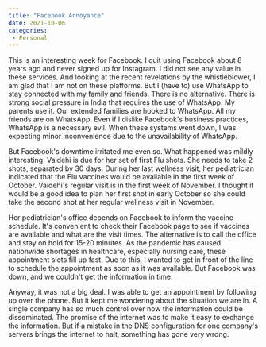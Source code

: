 ```yaml
---
title: "Facebook Annoyance"
date: 2021-10-06
categories:
 - Personal
---
```


This is an interesting week for Facebook. I quit using Facebook about 8 years ago and never signed up for Instagram. I did not see any value in these services. And looking at the recent revelations by the whistleblower, I am glad that I am not on these platforms. But I (have to) use WhatsApp to stay connected with my family and friends. There is no alternative. There is strong social pressure in India that requires the use of WhatsApp. My parents use it.  Our extended families are hooked to WhatsApp. All my friends are on WhatsApp. Even if I dislike Facebook's business practices, WhatsApp is a necessary evil. When these systems went down, I was expecting minor inconvenience due to the unavailability of WhatsApp. 

But Facebook's downtime irritated me even so.  What happened was mildly interesting. Vaidehi is due for her set of first Flu shots. She needs to take 2 shots, separated by 30 days.  During her last wellness visit, her pediatrician indicated that the Flu vaccines would be available in the first week of October. Vaidehi's regular visit is in the first week of November. I thought it would be a good idea to plan her first shot in early October so she could take the second shot at her regular wellness visit in November. 

Her pediatrician's office depends on Facebook to inform the vaccine schedule. It's convenient to check their Facebook page to see if vaccines are available and what are the visit times. The alternative is to call the office and stay on hold for 15-20 minutes.  As the pandemic has caused nationwide shortages in healthcare, especially nursing care, these appointment slots fill up fast. Due to this, I wanted to get in front of the line to schedule the appointment as soon as it was available. But Facebook was down, and we couldn't get the information in time.

Anyway, it was not a big deal. I was able to get an appointment by following up over the phone. But it kept me wondering about the situation we are in. A single company has so much control over how the information could be disseminated. The promise of the internet was to make it easy to exchange the information. But if a  mistake in the DNS configuration for one company's servers brings the internet to halt, something has gone very wrong. 